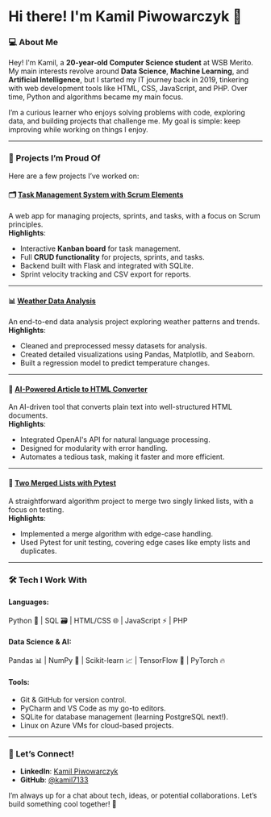 
# Hi there! I'm Kamil Piwowarczyk 👋

### 💻 About Me
Hey! I'm Kamil, a **20-year-old Computer Science student** at WSB Merito. My main interests revolve around **Data Science**, **Machine Learning**, and **Artificial Intelligence**, but I started my IT journey back in 2019, tinkering with web development tools like HTML, CSS, JavaScript, and PHP. Over time, Python and algorithms became my main focus.

I’m a curious learner who enjoys solving problems with code, exploring data, and building projects that challenge me. My goal is simple: keep improving while working on things I enjoy.

---

### 📁 Projects I’m Proud Of
Here are a few projects I’ve worked on:

#### 🗂️ **[Task Management System with Scrum Elements](https://github.com/kamil7133/task_management_system)**  
A web app for managing projects, sprints, and tasks, with a focus on Scrum principles.  
**Highlights**:  
- Interactive **Kanban board** for task management.  
- Full **CRUD functionality** for projects, sprints, and tasks.  
- Backend built with Flask and integrated with SQLite.  
- Sprint velocity tracking and CSV export for reports.  

---

#### 📊 **[Weather Data Analysis](https://github.com/kamil7133/Weather_Data_Analysis_with_Pandas_Matplotlib_and_Seaborn)**  
An end-to-end data analysis project exploring weather patterns and trends.  
**Highlights**:  
- Cleaned and preprocessed messy datasets for analysis.  
- Created detailed visualizations using Pandas, Matplotlib, and Seaborn.  
- Built a regression model to predict temperature changes.  

---

#### 🤖 **[AI-Powered Article to HTML Converter](https://github.com/kamil7133/AI_article_formatter)**  
An AI-driven tool that converts plain text into well-structured HTML documents.  
**Highlights**:  
- Integrated OpenAI's API for natural language processing.  
- Designed for modularity with error handling.  
- Automates a tedious task, making it faster and more efficient.  

---

#### 🧪 **[Two Merged Lists with Pytest](https://github.com/kamil7133/test_two_merged_lists_with_pytest)**  
A straightforward algorithm project to merge two singly linked lists, with a focus on testing.  
**Highlights**:  
- Implemented a merge algorithm with edge-case handling.  
- Used Pytest for unit testing, covering edge cases like empty lists and duplicates.  

---

### 🛠️ Tech I Work With
#### **Languages**:  
Python 🐍 | SQL 🗃️ | HTML/CSS 🌐 | JavaScript ⚡ | PHP  

#### **Data Science & AI**:  
Pandas 📊 | NumPy 🔢 | Scikit-learn 📈 | TensorFlow 🤖 | PyTorch 🔥  

#### **Tools**:  
- Git & GitHub for version control.  
- PyCharm and VS Code as my go-to editors.  
- SQLite for database management (learning PostgreSQL next!).  
- Linux on Azure VMs for cloud-based projects.  

---

### 🤝 Let’s Connect!
- **LinkedIn**: [Kamil Piwowarczyk](https://www.linkedin.com/in/kamil-piwowarczyk-6ba839322/)  
- **GitHub**: [@kamil7133](https://github.com/kamil7133)  

I’m always up for a chat about tech, ideas, or potential collaborations. Let’s build something cool together! 🚀
